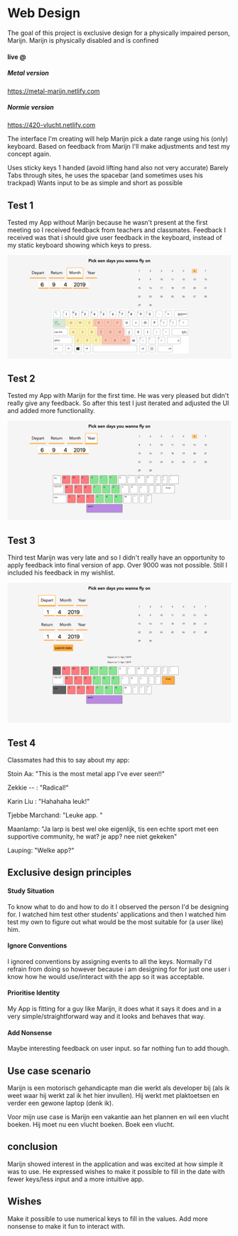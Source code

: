 # Web Design
The goal of this project is exclusive design for a physically impaired person, Marijn. Marijn is physically disabled and is confined

#### live @

##### Metal version
https://metal-marijn.netlify.com

##### Normie version
https://420-vlucht.netlify.com


The interface I'm creating will help Marijn pick a date range using his (only) keyboard. Based on feedback from Marijn I'll make adjustments and test my concept again.

Uses sticky keys
1 handed (avoid lifting hand also not very accurate)
Barely Tabs through sites, he uses the spacebar (and sometimes uses his trackpad)
Wants input to be as simple and short as possible

## Test 1
Tested my App without Marijn because he wasn't present at the first meeting so I received feedback from teachers and classmates.
Feedback I received was that i should give user feedback in the keyboard, instead of my static keyboard showing which keys to press.

![first iteration](app/src/img/first.png)   

## Test 2  
Tested my App with Marijn for the first time. He was very pleased but didn't really give any feedback. So after this test I just iterated and adjusted the UI and added more functionality.

![second iteration](app/src/img/second.png)   

## Test 3  
Third test Marijn was very late and so I didn't really have an opportunity to apply feedback into final version of app. Over 9000 was not possible. Still I included his feedback in my wishlist.

![third iteration](app/src/img/third.png)   

## Test 4  

Classmates had this to say about my app:  

Stoin Aa: "This is the most metal app I've ever seen!!"  

Zekkie -- : "Radical!"  

Karin Liu : "Hahahaha leuk!"  

Tjebbe Marchand: "Leuke app. "

Maanlamp: "Ja larp is best wel oke eigenlijk, tis een echte sport met een supportive community, he wat? je app? nee niet gekeken"

Lauping: "Welke app?"  

## Exclusive design principles
#### Study Situation  
  To know what to do and how to do it I observed the person I'd be designing for. I watched him test other students' applications and then I watched him test my own to figure out what would be the most suitable for (a user like) him.  
#### Ignore Conventions  
  I ignored conventions by assigning events to all the keys. Normally I'd refrain from doing so however because i am designing for for just one user i know how he would use/interact with the app so it was acceptable.  
#### Prioritise Identity  
  My App is fitting for a guy like Marijn, it does what it says it does and in a very simple/straightforward way and it looks and behaves that way.  
#### Add Nonsense  
  Maybe interesting feedback on user input. so far nothing fun to add though.  


## Use case scenario
Marijn is een motorisch gehandicapte man die werkt als developer bij (als ik weet waar hij werkt zal ik het hier invullen). Hij werkt met plaktoetsen en verder een gewone laptop (denk ik).

Voor mijn use case is Marijn een vakantie aan het plannen en wil een vlucht boeken. Hij moet nu een vlucht boeken. Boek een vlucht.

## conclusion  
Marijn showed interest in the application and was excited at how simple it was to use. He expressed wishes to make it possible to fill in the date with fewer keys/less input and a more intuitive app.

## Wishes
Make it possible to use numerical keys to fill in the values.
Add more nonsense to make it fun to interact with.
